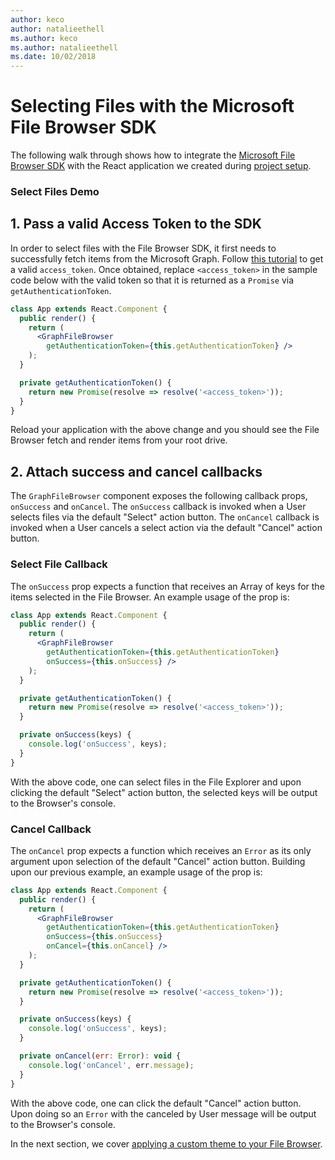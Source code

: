 ```yaml
---
author: keco
author: natalieethell
ms.author: keco
ms.author: natalieethell
ms.date: 10/02/2018
---
```

# Selecting Files with the Microsoft File Browser SDK

The following walk through shows how to integrate the [Microsoft File Browser SDK](https://www.npmjs.com/package/@microsoft/file-browser) with the React application we created during [project setup](index.md).

### Select Files Demo

## 1. Pass a valid Access Token to the SDK

In order to select files with the File Browser SDK, it first needs to successfully fetch items from the Microsoft Graph. Follow [this tutorial](https://developer.microsoft.com/en-us/graph/docs/concepts/auth_overview) to get a valid `access_token`. Once obtained, replace `<access_token>` in the sample code below with
the valid token so that it is returned as a `Promise` via `getAuthenticationToken`.

```jsx
class App extends React.Component {
  public render() {
    return (
      <GraphFileBrowser 
        getAuthenticationToken={this.getAuthenticationToken} />
    );
  }

  private getAuthenticationToken() {
    return new Promise(resolve => resolve('<access_token>'));
  }
}
```

Reload your application with the above change and you should see the File Browser fetch and render items from your root drive.

## 2. Attach success and cancel callbacks

The `GraphFileBrowser` component exposes the following callback props, `onSuccess` and `onCancel`. The `onSuccess` callback is invoked when a User selects files via the default "Select" action button. The `onCancel` callback is invoked when a User cancels a select action via the default "Cancel" action button.

### Select File Callback

The `onSuccess` prop expects a function that receives an Array of keys for the items selected in the File Browser. An example usage of the prop is:

```jsx
class App extends React.Component {
  public render() {
    return (
      <GraphFileBrowser 
        getAuthenticationToken={this.getAuthenticationToken}
        onSuccess={this.onSuccess} />
    );
  }

  private getAuthenticationToken() {
    return new Promise(resolve => resolve('<access_token>'));
  }

  private onSuccess(keys) {
    console.log('onSuccess', keys);
  }
}
```

With the above code, one can select files in the File Explorer and upon clicking the default "Select" action button, the selected keys will be output to the Browser's console.

### Cancel Callback

The `onCancel` prop expects a function which receives an `Error` as its only argument upon selection of the default "Cancel" action button. Building upon our previous example, an example usage of the prop is:

```jsx
class App extends React.Component {
  public render() {
    return (
      <GraphFileBrowser 
        getAuthenticationToken={this.getAuthenticationToken}
        onSuccess={this.onSuccess}
        onCancel={this.onCancel} />
    );
  }

  private getAuthenticationToken() {
    return new Promise(resolve => resolve('<access_token>'));
  }

  private onSuccess(keys) {
    console.log('onSuccess', keys);
  }

  private onCancel(err: Error): void {
    console.log('onCancel', err.message);
  }
}
```

With the above code, one can click the default "Cancel" action button. Upon doing so an `Error` with the canceled by User message will be output to the Browser's console.

In the next section, we cover [applying a custom theme to your File Browser](theming-customization.md).

<!-- {
  "type": "#page.annotation",
  "description": "Use the Microsoft File Browser SDK to select OneDrive files.",
  "keywords": "js,javascript,onedrive,graph,file,browser,picker,saver,open,save,cloud",
  "section": "sdks",
  "headerAdditions": [],
  "footerAdditions": []
} -->
